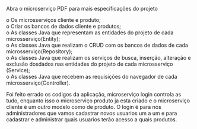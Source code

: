 Abra o microserviço PDF para mais especificações do projeto <br>

o Os microsserviços cliente e produto; <br>
o Criar os bancos de dados cliente e produtos;  <br>
o As   classes   Java   que   representam   as   entidades   do   projeto   de   cada   microsserviço(Entity); <br>
o As classes Java que realizam o CRUD com os bancos de dados de cada microsserviço(Repository); <br>
o As classes Java que realizam os serviços de busca, inserção, alteração e exclusão dosdados nas entidades do projeto de cada microsserviço (Service); <br>
o As   classes   Java   que   recebem   as   requisições   do   navegador  de   cada   microsserviço(Controller). <br>

Foi feito errado os codigos da aplicação, microserviço login controla as tudo, enquanto isso o microserviço produto ja esta criado e o microserviço cliente é um outro modelo como de produto. 
O login é para nós administradores que vamos cadastrar novos usuarios um a um e para cadastrar e administrar quais usuarios terão acesso a quais produtos.
